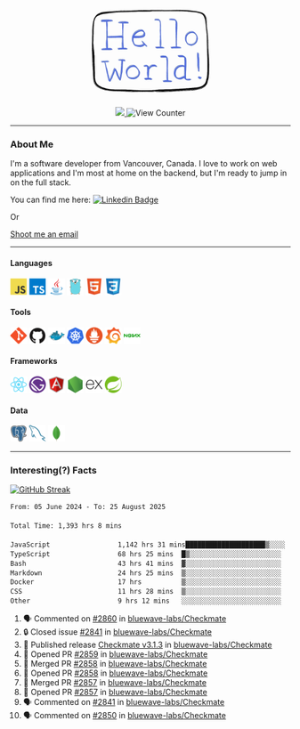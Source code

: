 <div align="center">
    <img src="./img/hello_world.webp" height="200px" width="">
    <div>
        <a href="https://www.linkedin.com/in/ajhollid">
            <img src="https://img.shields.io/badge/LinkedIn-blue"/>
        </a>
        <img src="https://komarev.com/ghpvc/?username=ajhollid&color=yellow" alt="View Counter">
    </div>
</div>

---

### About Me

I'm a software developer from Vancouver, Canada. I love to work on web applications and I'm most at home on the backend, but I'm ready to jump in on the full stack.

You can find me here: [![Linkedin Badge](https://img.shields.io/badge/-ajhollid-blue?style=flat&logo=Linkedin&logoColor=white)](https://www.linkedin.com/in/ajhollid)

Or

[Shoot me an email](mailto:ajhollid@gmail.com)

---

#### Languages

<div>
    <img src="./img/devicons/javascript-original.svg" width=30 height=30 alt="JavaScript">
    <img src="/img/devicons/typescript-original.svg" width=30 height=30 alt="TypeScript">
    <img src="./img/devicons/java-original.svg" width=30 height=30 alt="Java">
    <img src="./img/devicons/go-original.svg" width=30 height=30 alt="Golang">
    <img src="./img/devicons/html5-original.svg" width=30 height=30 alt="HTML 5">
    <img src="./img/devicons/css3-original.svg" width=30 height=30 alt="CSS 3">
</div>

#### Tools

<div>
    <img src="./img/devicons/git-original.svg" width=30 height=30 alt="Git">
    <img src="./img/devicons/github-original.svg" width=30 height=30 alt="Github">
    <img src="./img/devicons/docker-original.svg" width=30 
    height=30 alt="Docker">
    <img src="./img/devicons/kubernetes-original.svg" width=30 height=30 alt="K8">
    <img src="./img/devicons/prometheus-original.svg" width=30 height=30 alt="Prometheus">
    <img src="./img/devicons/grafana-original.svg" width=30 height=30 alt="Grafana">
    <img src="./img/devicons/nginx-original.svg" width=30 height=30 alt="Nginx">
</div>

#### Frameworks

<div>
    <img src="./img/devicons/react-original.svg" width=30 height=30 alt="React">
    <img src="./img/devicons/gatsby-original.svg" width=30 height=30 alt="Gatsby">
    <img src="./img/devicons/angularjs-original.svg" width=30 height=30 alt="AngularJS">
    <img src="./img/devicons/nodejs-original.svg" width=30 height=30 alt="NodeJS">
    <img src="./img/devicons/express-original.svg" width=30 height=30 alt="Express">
    <img src="./img/devicons/spring-original.svg" width=30 height=30 alt="Spring">
</div>

#### Data

<div>
    <img src="./img/devicons/postgresql-original.svg" width=30 height=30 alt="Postgresql">
    <img src="./img/devicons/mysql-original.svg" width=30 height=30 alt="Mysql">
    <img src="./img/devicons/mongodb-original.svg" width=30 height=30 alt="MongoDB">
</div>

---

### Interesting(?) Facts

[![GitHub Streak](http://github-readme-streak-stats.herokuapp.com?user=ajhollid)](https://git.io/streak-stats)

 <!--START_SECTION:waka-->

```txt
From: 05 June 2024 - To: 25 August 2025

Total Time: 1,393 hrs 8 mins

JavaScript                 1,142 hrs 31 mins████████████████████▒░░░░   81.47 %
TypeScript                 68 hrs 25 mins  █▒░░░░░░░░░░░░░░░░░░░░░░░   04.88 %
Bash                       43 hrs 41 mins  ▓░░░░░░░░░░░░░░░░░░░░░░░░   03.12 %
Markdown                   24 hrs 25 mins  ▒░░░░░░░░░░░░░░░░░░░░░░░░   01.74 %
Docker                     17 hrs          ▒░░░░░░░░░░░░░░░░░░░░░░░░   01.21 %
CSS                        11 hrs 28 mins  ▒░░░░░░░░░░░░░░░░░░░░░░░░   00.82 %
Other                      9 hrs 12 mins   ░░░░░░░░░░░░░░░░░░░░░░░░░   00.66 %
```

<!--END_SECTION:waka-->


<!--START_SECTION:activity-->
1. 🗣 Commented on [#2860](https://github.com/bluewave-labs/Checkmate/issues/2860#issuecomment-3222252788) in [bluewave-labs/Checkmate](https://github.com/bluewave-labs/Checkmate)
2. 🔒 Closed issue [#2841](https://github.com/bluewave-labs/Checkmate/issues/2841) in [bluewave-labs/Checkmate](https://github.com/bluewave-labs/Checkmate)
3. 🚀 Published release [Checkmate v3.1.3](https://github.com/bluewave-labs/Checkmate/releases/tag/v3.1.3) in [bluewave-labs/Checkmate](https://github.com/bluewave-labs/Checkmate)
4. 💪 Opened PR [#2859](https://github.com/bluewave-labs/Checkmate/pull/2859) in [bluewave-labs/Checkmate](https://github.com/bluewave-labs/Checkmate)
5. 🎉 Merged PR [#2858](https://github.com/bluewave-labs/Checkmate/pull/2858) in [bluewave-labs/Checkmate](https://github.com/bluewave-labs/Checkmate)
6. 💪 Opened PR [#2858](https://github.com/bluewave-labs/Checkmate/pull/2858) in [bluewave-labs/Checkmate](https://github.com/bluewave-labs/Checkmate)
7. 🎉 Merged PR [#2857](https://github.com/bluewave-labs/Checkmate/pull/2857) in [bluewave-labs/Checkmate](https://github.com/bluewave-labs/Checkmate)
8. 💪 Opened PR [#2857](https://github.com/bluewave-labs/Checkmate/pull/2857) in [bluewave-labs/Checkmate](https://github.com/bluewave-labs/Checkmate)
9. 🗣 Commented on [#2841](https://github.com/bluewave-labs/Checkmate/issues/2841#issuecomment-3221876571) in [bluewave-labs/Checkmate](https://github.com/bluewave-labs/Checkmate)
10. 🗣 Commented on [#2850](https://github.com/bluewave-labs/Checkmate/issues/2850#issuecomment-3221867161) in [bluewave-labs/Checkmate](https://github.com/bluewave-labs/Checkmate)
<!--END_SECTION:activity-->
